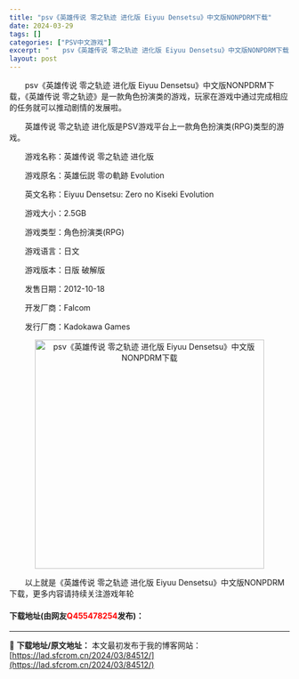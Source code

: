 ```yaml
---
title: "psv《英雄传说 零之轨迹 进化版 Eiyuu Densetsu》中文版NONPDRM下载"
date: 2024-03-29
tags: []
categories: ["PSV中文游戏"]
excerpt: "　　psv《英雄传说 零之轨迹 进化版 Eiyuu Densetsu》中文版NONPDRM下载，《英雄传说 零之轨迹》是一款角色扮演类的游戏，玩家在游戏中通过完成相应的任务就可以推动剧情的发展啦。 　　英雄传说 零之轨迹 进化版是PSV游戏平台上一款角色扮演类(RPG)类型的游戏。 　　游戏名称：英&hellip;"
layout: post
---
```


 <p>　　psv《英雄传说 零之轨迹 进化版 Eiyuu Densetsu》中文版NONPDRM下载，《英雄传说 零之轨迹》是一款角色扮演类的游戏，玩家在游戏中通过完成相应的任务就可以推动剧情的发展啦。</p> <p>　　英雄传说 零之轨迹 进化版是PSV游戏平台上一款角色扮演类(RPG)类型的游戏。</p> <p>　　游戏名称：英雄传说 零之轨迹 进化版</p> <p>　　游戏原名：英雄伝説 零の軌跡 Evolution</p> <p>　　英文名称：Eiyuu Densetsu: Zero no Kiseki Evolution</p> <p>　　游戏大小：2.5GB</p> <p>　　游戏类型：角色扮演类(RPG)</p> <p>　　游戏语言：日文</p> <p>　　游戏版本：日版 破解版</p> <p>　　发售日期：2012-10-18</p> <p>　　开发厂商：Falcom</p> <p>　　发行厂商：Kadokawa Games</p> <p align="center"><img align="" border="0" src="https://lad.sfcrom.cn/wp-content/uploads/2024/03/20240329_6606733d7a002.jpg" width="412" alt="psv《英雄传说 零之轨迹 进化版 Eiyuu Densetsu》中文版NONPDRM下载" /></p> <p>　　以上就是《英雄传说 零之轨迹 进化版 Eiyuu Densetsu》中文版NONPDRM下载，更多内容请持续关注游戏年轮</p> <p><h4>下载地址(由网友<font color="red">Q455478254</font>发布)：</h4></p> 

---
📖 **下载地址/原文地址：** 本文最初发布于我的博客网站：[https://lad.sfcrom.cn/2024/03/84512/](https://lad.sfcrom.cn/2024/03/84512/)
